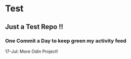 # Test
## Just a Test Repo !!
### One Commit a Day to keep green my activity feed 

17-Jul: More Odin Project!


